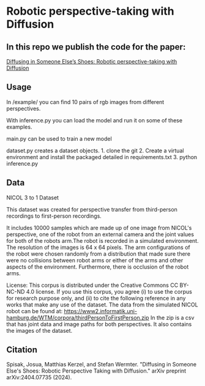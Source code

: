 # Robotic perspective-taking with Diffusion

## In this repo we publish the code for the paper: 
[Diffusing in Someone Else’s Shoes: Robotic perspective-taking with Diffusion](https://wtmbib.informatik.uni-hamburg.de/Basilic/publis/888/)

## Usage
In /example/ you can find 10 pairs of rgb images from different perspectives.

With inference.py you can load the model and run it on some of these examples.

main.py can be used to train a new model

dataset.py creates a dataset objects.
    1. clone the git
    2. Create a virtual environment and install the packaged detailed in requirements.txt
    3. python inference.py


## Data
NICOL 3 to 1 Dataset

This dataset was created for perspective transfer from third-person recordings to first-person recordings.

It includes 10000 samples which are made up of one image from NICOL's perspective, one of the robot from an external camera and the joint values for both of the robots arm.The robot is recorded in a simulated environment. The resolution of the images is 64 x 64 pixels. The arm configurations of the robot were chosen randomly from a distribution that made sure there were no collisions between robot arms or either of the arms and other aspects of the environment. Furthermore, there is occlusion of the robot arms.

License: This corpus is distributed under the Creative Commons CC BY-NC-ND 4.0 license. If you use this corpus, you agree (i) to use the corpus for research purpose only, and (ii) to cite the following reference in any works that make any use of the dataset.
The data from the simulated NICOL robot can be found at: https://www2.informatik.uni-hamburg.de/WTM/corpora/thirdPersonToFirstPerson.zip
In the zip is a csv that has joint data and image paths for both perspectives. It also contains the images of the dataset.

## Citation
Spisak, Josua, Matthias Kerzel, and Stefan Wermter. "Diffusing in Someone Else's Shoes: Robotic Perspective Taking with Diffusion." arXiv preprint arXiv:2404.07735 (2024).
